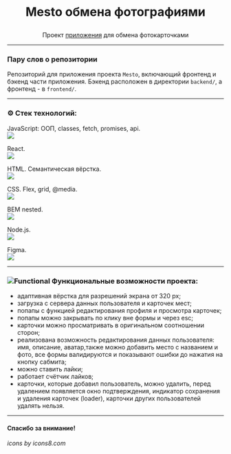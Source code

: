 # <p align="center">Mesto обмена фотографиями</p>

<p align="center">Проект <a href="https://malykhs.nomoredomains.rocks/">приложения</a> для обмена фотокарточками</p>

---

### Пару слов о репозитории
Репозиторий для приложения проекта `Mesto`, включающий фронтенд и бэкенд части приложения. Бэкенд расположен в директории `backend/`, а фронтенд - в `frontend/`.

---

 ### ⚙️  Стек технологий:
JavaScript: ООП, classes, fetch, promises, api.  
<img src="https://img.icons8.com/color/38/000000/javascript--v1.png"/>

React.  
 <img src="https://img.icons8.com/ultraviolet/38/000000/react--v1.png"/>  

HTML. Семантическая вёрстка.  
 <img src="https://img.icons8.com/color/36/000000/html-5--v1.png"/>  
 
 CSS. Flex, grid, @media.  
 <img src="https://img.icons8.com/color/36/000000/css3.png"/>  

 BEM nested.  
 <img src="https://img.icons8.com/office/30/000000/plugin.png"/>
 
 Node.js.  
 <img src="https://img.icons8.com/color/38/000000/nodejs.png"/>
 
Figma.  
 <img src="https://img.icons8.com/color/32/000000/figma--v1.png"/>

---

### ![Functional](https://img.icons8.com/ios-glyphs/25/000000/mechanistic-analysis.png) Функциональные возможности проекта:

- адаптивная вёрстка для разрешений экрана от 320 px;
- загрузка с сервера данных пользователя и карточек мест;
- попапы с функцией редактирования профиля и просмотра карточек;
- попапы можно закрывать по клику вне формы и через esc;
- карточки можно просматривать в оригинальном соотношении сторон;
- реализована возможность редактирования данных пользователя: имя, описание, аватар,также можно добавить место с названием и фото,
все формы валидируются и показывают ошибки до нажатия на кнопку сабмита;
- можно ставить лайки;
- работает счётчик лайков;
- карточки, которые добавил пользователь, можно удалить,
перед удалением появляется окно подтверждения,
индикатор сохранения и удаления карточек (loader),
карточки других пользователей удалять нельзя.

---

#### Спасибо за внимание!  
_icons by icons8.com_
